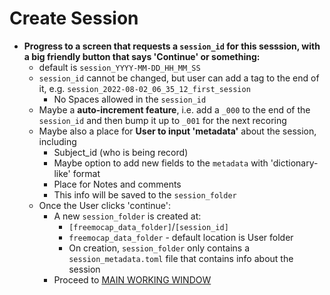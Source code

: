 # Create Session
- **Progress to a screen that requests a `session_id` for this sesssion, with a big friendly button that says 'Continue' or something:**
	- default is `session_YYYY-MM-DD_HH_MM_SS`
	- `session_id` cannot be changed, but user can add a tag to the end of it, e.g. `session_2022-08-02_06_35_12_first_session`
		- No Spaces allowed in the `session_id`
	- Maybe a **auto-increment feature**, i.e. add a `_000` to the end of the `session_id` and then bump it up to `_001` for the next recoring
	- Maybe also a place for **User to input 'metadata'** about the session, including
		- Subject_id (who is being record)
		- Maybe option to add new fields to the `metadata` with 'dictionary-like' format
		- Place for Notes and comments
		- This info will be saved to the `session_folder`
	- Once the User clicks 'continue':
		- A new `session_folder` is created at:
			- `[freemocap_data_folder]`/`[session_id]`
			- `freemocap_data_folder` - default location is User folder
			- On creation, `session_folder` only contains a `session_metadata.toml` file that contains info about the session
		- Proceed to [MAIN WORKING WINDOW](main_working_window.md)